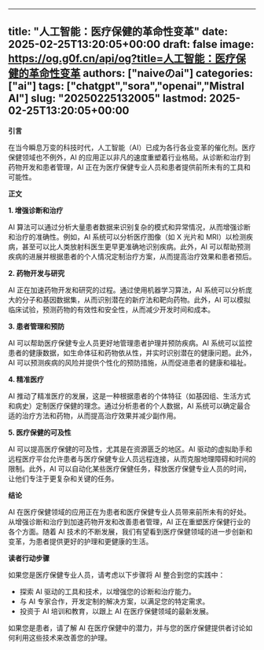 
---
title: "人工智能：医疗保健的革命性变革"
date: 2025-02-25T13:20:05+00:00
draft: false
image: https://og.g0f.cn/api/og?title=人工智能：医疗保健的革命性变革
authors: ["naiveのai"]
categories: ["ai"]
tags: ["chatgpt","sora","openai","Mistral AI"]
slug: "20250225132005"
lastmod: 2025-02-25T13:20:05+00:00
---
**引言**

在当今瞬息万变的科技时代，人工智能（AI）已成为各行各业变革的催化剂。医疗保健领域也不例外，AI 的应用正以非凡的速度重塑着行业格局。从诊断和治疗到药物开发和患者管理，AI 正在为医疗保健专业人员和患者提供前所未有的工具和可能性。

**正文**

**1. 增强诊断和治疗**

AI 算法可以通过分析大量患者数据来识别复杂的模式和异常情况，从而增强诊断和治疗的准确性。例如，AI 系统可以分析医疗图像（如 X 光片和 MRI）以检测疾病，甚至可以比人类放射科医生更早更准确地识别疾病。此外，AI 可以帮助预测疾病的进展并根据患者的个人情况定制治疗方案，从而提高治疗效果和患者预后。

**2. 药物开发与研究**

AI 正在加速药物开发和研究的过程。通过使用机器学习算法，AI 系统可以分析庞大的分子和基因数据集，从而识别潜在的新疗法和靶向药物。此外，AI 可以模拟临床试验，预测药物的有效性和安全性，从而减少开发时间和成本。

**3. 患者管理和预防**

AI 可以帮助医疗保健专业人员更好地管理患者护理并预防疾病。AI 系统可以监控患者的健康数据，如生命体征和药物依从性，并实时识别潜在的健康问题。此外，AI 可以预测疾病的风险并提供个性化的预防措施，从而促进患者的健康和福祉。

**4. 精准医疗**

AI 推动了精准医疗的发展，这是一种根据患者的个体特征（如基因组、生活方式和病史）定制医疗保健的理念。通过分析患者的个人数据，AI 系统可以确定最合适的治疗方法和药物，从而提高治疗效果并减少副作用。

**5. 医疗保健的可及性**

AI 可以提高医疗保健的可及性，尤其是在资源匮乏的地区。AI 驱动的虚拟助手和远程医疗平台允许患者与医疗保健专业人员远程连接，从而克服地理障碍和时间的限制。此外，AI 可以自动化某些医疗保健任务，释放医疗保健专业人员的时间，让他们专注于更复杂和关键的任务。

**结论**

AI 在医疗保健领域的应用正在为患者和医疗保健专业人员带来前所未有的好处。从增强诊断和治疗到加速药物开发和改善患者管理，AI 正在重塑医疗保健行业的各个方面。随着 AI 技术的不断发展，我们有望看到医疗保健领域的进一步创新和变革，为患者提供更好的护理和更健康的生活。

**读者行动步骤**

如果您是医疗保健专业人员，请考虑以下步骤将 AI 整合到您的实践中：

* 探索 AI 驱动的工具和技术，以增强您的诊断和治疗能力。
* 与 AI 专家合作，开发定制的解决方案，以满足您的特定需求。
* 投资于 AI 培训和教育，以跟上 AI 在医疗保健领域的最新发展。

如果您是患者，请了解 AI 在医疗保健中的潜力，并与您的医疗保健提供者讨论如何利用这些技术来改善您的护理。